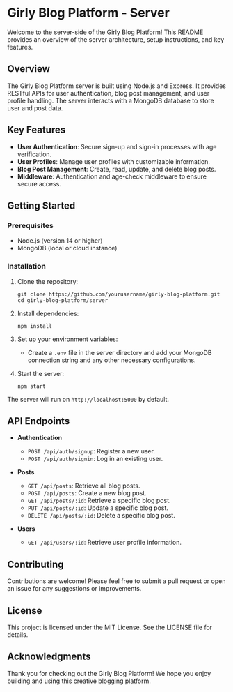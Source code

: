 # Girly Blog Platform - Server

Welcome to the server-side of the Girly Blog Platform! This README provides an overview of the server architecture, setup instructions, and key features.

## Overview

The Girly Blog Platform server is built using Node.js and Express. It provides RESTful APIs for user authentication, blog post management, and user profile handling. The server interacts with a MongoDB database to store user and post data.

## Key Features

- **User Authentication**: Secure sign-up and sign-in processes with age verification.
- **User Profiles**: Manage user profiles with customizable information.
- **Blog Post Management**: Create, read, update, and delete blog posts.
- **Middleware**: Authentication and age-check middleware to ensure secure access.

## Getting Started

### Prerequisites

- Node.js (version 14 or higher)
- MongoDB (local or cloud instance)

### Installation

1. Clone the repository:
   ```
   git clone https://github.com/yourusername/girly-blog-platform.git
   cd girly-blog-platform/server
   ```

2. Install dependencies:
   ```
   npm install
   ```

3. Set up your environment variables:
   - Create a `.env` file in the server directory and add your MongoDB connection string and any other necessary configurations.

4. Start the server:
   ```
   npm start
   ```

The server will run on `http://localhost:5000` by default.

## API Endpoints

- **Authentication**
  - `POST /api/auth/signup`: Register a new user.
  - `POST /api/auth/signin`: Log in an existing user.

- **Posts**
  - `GET /api/posts`: Retrieve all blog posts.
  - `POST /api/posts`: Create a new blog post.
  - `GET /api/posts/:id`: Retrieve a specific blog post.
  - `PUT /api/posts/:id`: Update a specific blog post.
  - `DELETE /api/posts/:id`: Delete a specific blog post.

- **Users**
  - `GET /api/users/:id`: Retrieve user profile information.

## Contributing

Contributions are welcome! Please feel free to submit a pull request or open an issue for any suggestions or improvements.

## License

This project is licensed under the MIT License. See the LICENSE file for details.

## Acknowledgments

Thank you for checking out the Girly Blog Platform! We hope you enjoy building and using this creative blogging platform.